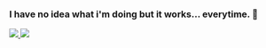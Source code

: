 ### I have no idea what i'm doing but it works... everytime. 👋

<div>
  <a href="https://github.com/Damgam">
  <img src="https://github-readme-stats.vercel.app/api?username=Damgam&show_icons=true&theme=dark&include_all_commits=true&count_private=true"/>
  <img src="https://github-readme-stats.vercel.app/api/top-langs/?username=Damgam&layout=compact&langs_count=7&theme=dark"/>
</div>

